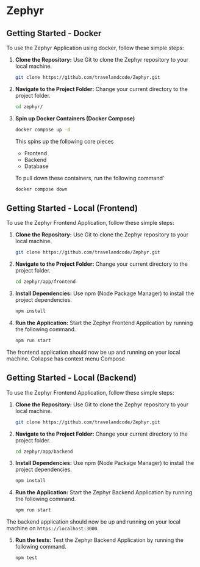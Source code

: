 # Zephyr
 
## Getting Started - Docker

To use the Zephyr Application using docker, follow these simple steps:

1. **Clone the Repository:** Use Git to clone the Zephyr repository to your local machine.
 
    ```bash
    git clone https://github.com/travelandcode/Zephyr.git
    ```
 
2. **Navigate to the Project Folder:** Change your current directory to the project folder.
 
    ```bash
    cd zephyr/
    ```

3. **Spin up Docker Containers (Docker Compose)**

    ```bash
    docker compose up -d
    ```
    This spins up the following core pieces
    - Frontend
    - Backend
    - Database

    To pull down these containers, run the following command'
    ```bash
    docker compose down
    ```

## Getting Started - Local (Frontend)

To use the Zephyr Frontend Application, follow these simple steps:

1. **Clone the Repository:** Use Git to clone the Zephyr repository to your local machine.

    ```bash
    git clone https://github.com/travelandcode/Zephyr.git
    ```

2. **Navigate to the Project Folder:** Change your current directory to the project folder.

    ```bash
    cd zephyr/app/frontend
    ```

3. **Install Dependencies:** Use npm (Node Package Manager) to install the project dependencies.

    ```bash
    npm install
    ```

4. **Run the Application:** Start the Zephyr Frontend Application by running the following command.

    ```bash
    npm run start
    ```

The frontend application should now be up and running on your local machine.
Collapse
has context menu
Compose

## Getting Started - Local (Backend)

To use the Zephyr Frontend Application, follow these simple steps:

1. **Clone the Repository:** Use Git to clone the Zephyr repository to your local machine.

    ```bash
    git clone https://github.com/travelandcode/Zephyr.git
    ```

2. **Navigate to the Project Folder:** Change your current directory to the project folder.

    ```bash
    cd zephyr/app/backend
    ```

3. **Install Dependencies:** Use npm (Node Package Manager) to install the project dependencies.

    ```bash
    npm install
    ```

4. **Run the Application:** Start the Zephyr Backend Application by running the following command.

    ```bash
    npm run start
    ```

The backend application should now be up and running on your local machine on `https://localhost:3000`.

5. **Run the tests:** Test the Zephyr Backend Application by running the following command.

    ```bash
    npm test
    ```

